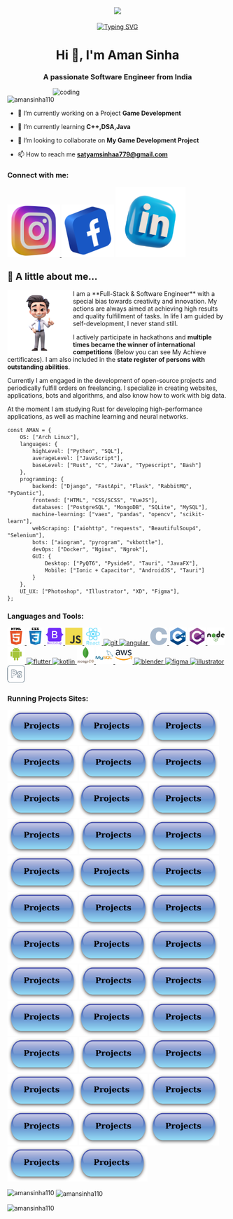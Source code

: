 <div align="center">
    <img src="https://github.com/Amansinha110/Amansinha110/blob/master/profile2.jpg">    
    <br/>
    <br/>
    <a href="https://git.io/typing-svg"><img src="https://readme-typing-svg.demolab.com?font=Itim&size=40&duration=2000&pause=3000&color=E0DFF1&center=true&repeat=false&width=700&height=60&lines=Greetings%2C+wonder!+I'm+AMANSINHA!" alt="Typing SVG" /></a>
</div>
<h1 align="center">Hi 👋, I'm Aman Sinha</h1>
<h3 align="center">A passionate Software Engineer from India</h3>

<img align="right" alt="coding" width="400" src="https://cdn.dribbble.com/users/2131993/screenshots/4948736/thoughtworks-gif_dribbble.gif">

<p align="left"> <img src="https://komarev.com/ghpvc/?username=amansinha110&label=Profile%20views&color=0e75b6&style=flat" alt="amansinha110" /> </p>

- 🔭 I’m currently working on a Project **Game Development**

- 🌱 I’m currently learning **C++,DSA,Java**

- 👯 I’m looking to collaborate on **My Game Development Project**

- 📫 How to reach me **satyamsinhaa779@gmail.com**
<div>
<h3 align="left">Connect with me:</h3>
<p align="left">
<a href="https://instagram.com/satyamsinha110" target="blank"><img src="https://github.com/Amansinha110/Amansinha110/blob/master/insta.webp" alt="satyamsinha110" height="120" width="120" /> </a>
<a href="https://www.facebook.com/share/15jucCQVnk/" target="blank"><img src="https://github.com/Amansinha110/Amansinha110/blob/master/fb.png" alt="satyamsinha110" height="120" width="120" /></a>
<a href="https://www.linkedin.com/in/aman-kumar-035720211" target="blank"><img src="https://github.com/Amansinha110/Amansinha110/blob/master/link.webp" height="160" width="160" /></a>
</p>
</div>

## 👻 A little about me...  
<img src = "https://github.com/Amansinha110/Amansinha110/blob/master/portfoilo1.png" align="left" height="150" width="150">
I am a **Full-Stack & Software Engineer** with a special bias towards creativity and innovation. My actions are always aimed at achieving high results and quality fulfillment of tasks. In life I am guided by self-development, I never stand still.

I actively participate in hackathons and **multiple times became the winner of international competitions** (Below you can see My Achieve certificates). 
I am also included in the **state register of persons with outstanding abilities**.

Currently I am engaged in the development of open-source projects and periodically fulfill orders on freelancing. I specialize in creating websites, applications, bots and algorithms, and also know how to work with big data. 

At the moment I am studying Rust for developing high-performance applications, as well as machine learning and neural networks.

```Code
const AMAN = {
    OS: ["Arch Linux"],
    languages: {
        highLevel: ["Python", "SQL"],
        averageLevel: ["JavaScript"],
        baseLevel: ["Rust", "C", "Java", "Typescript", "Bash"]
    },
    programming: {
        backend: ["Django", "FastApi", "Flask", "RabbitMQ", "PyDantic"],
        frontend: ["HTML", "CSS/SCSS", "VueJS"],
        databases: ["PostgreSQL", "MongoDB", "SQLite", "MySQL"],
        machine-learning: ["vaex", "pandas", "opencv", "scikit-learn"],
        webScraping: ["aiohttp", "requests", "BeautifulSoup4", "Selenium"],
        bots: ["aiogram", "pyrogram", "vkbottle"],
        devOps: ["Docker", "Nginx", "Ngrok"],
        GUI: {
            Desktop: ["PyQT6", "Pyside6", "Tauri", "JavaFX"],
            Mobile: ["Ionic + Capacitor", "AndroidJS", "Tauri"]
        }
    },
    UI_UX: ["Photoshop", "Illustrator", "XD", "Figma"],
};
```

<h3 align="left">Languages and Tools:</h3> 
<p align="left"> <a href="https://www.w3.org/html/" target="_blank" rel="noreferrer"> <img src="https://raw.githubusercontent.com/devicons/devicon/master/icons/html5/html5-original-wordmark.svg" alt="html5" width="40" height="40"/> </a> <a href="https://www.w3schools.com/css/" target="_blank" rel="noreferrer"> <img src="https://raw.githubusercontent.com/devicons/devicon/master/icons/css3/css3-original-wordmark.svg" alt="css3" width="40" height="40"/> </a> <a href="https://getbootstrap.com" target="_blank" rel="noreferrer"> <img src="https://raw.githubusercontent.com/devicons/devicon/master/icons/bootstrap/bootstrap-plain-wordmark.svg" alt="bootstrap" width="40" height="40"/> </a> <a href="https://developer.mozilla.org/en-US/docs/Web/JavaScript" target="_blank" rel="noreferrer"> <img src="https://raw.githubusercontent.com/devicons/devicon/master/icons/javascript/javascript-original.svg" alt="javascript" width="40" height="40"/> </a> <a href="https://reactjs.org/" target="_blank" rel="noreferrer"> <img src="https://raw.githubusercontent.com/devicons/devicon/master/icons/react/react-original-wordmark.svg" alt="react" width="40" height="40"/> </a> <a href="https://git-scm.com/" target="_blank" rel="noreferrer"> <img src="https://www.vectorlogo.zone/logos/git-scm/git-scm-icon.svg" alt="git" width="40" height="40"/> </a> <a href="https://angular.io" target="_blank" rel="noreferrer"> <img src="https://angular.io/assets/images/logos/angular/angular.svg" alt="angular" width="40" height="40"/> </a> <a href="https://www.cprogramming.com/" target="_blank" rel="noreferrer"> <img src="https://raw.githubusercontent.com/devicons/devicon/master/icons/c/c-original.svg" alt="c" width="40" height="40"/> </a> <a href="https://www.w3schools.com/cpp/" target="_blank" rel="noreferrer"> <img src="https://raw.githubusercontent.com/devicons/devicon/master/icons/cplusplus/cplusplus-original.svg" alt="cplusplus" width="40" height="40"/> </a> <a href="https://www.w3schools.com/cs/" target="_blank" rel="noreferrer"> <img src="https://raw.githubusercontent.com/devicons/devicon/master/icons/csharp/csharp-original.svg" alt="csharp" width="40" height="40"/> </a> <a href="https://nodejs.org" target="_blank" rel="noreferrer"> <img src="https://raw.githubusercontent.com/devicons/devicon/master/icons/nodejs/nodejs-original-wordmark.svg" alt="nodejs" width="40" height="40"/> </a> <a href="https://developer.android.com" target="_blank" rel="noreferrer"> <img src="https://raw.githubusercontent.com/devicons/devicon/master/icons/android/android-original-wordmark.svg" alt="android" width="40" height="40"/> </a> <a href="https://flutter.dev" target="_blank" rel="noreferrer"> <img src="https://www.vectorlogo.zone/logos/flutterio/flutterio-icon.svg" alt="flutter" width="40" height="40"/> </a> <a href="https://kotlinlang.org" target="_blank" rel="noreferrer"> <img src="https://www.vectorlogo.zone/logos/kotlinlang/kotlinlang-icon.svg" alt="kotlin" width="40" height="40"/> </a> <a href="https://www.mongodb.com/" target="_blank" rel="noreferrer"> <img src="https://raw.githubusercontent.com/devicons/devicon/master/icons/mongodb/mongodb-original-wordmark.svg" alt="mongodb" width="40" height="40"/> </a> <a href="https://www.mysql.com/" target="_blank" rel="noreferrer"> <img src="https://raw.githubusercontent.com/devicons/devicon/master/icons/mysql/mysql-original-wordmark.svg" alt="mysql" width="40" height="40"/> </a> <a href="https://aws.amazon.com" target="_blank" rel="noreferrer"> <img src="https://raw.githubusercontent.com/devicons/devicon/master/icons/amazonwebservices/amazonwebservices-original-wordmark.svg" alt="aws" width="40" height="40"/> </a> </a> <a href="https://www.blender.org/" target="_blank" rel="noreferrer"> <img src="https://download.blender.org/branding/community/blender_community_badge_white.svg" alt="blender" width="40" height="40"/> </a> <a href="https://www.figma.com/" target="_blank" rel="noreferrer"> <img src="https://www.vectorlogo.zone/logos/figma/figma-icon.svg" alt="figma" width="40" height="40"/>  </a> <a href="https://www.adobe.com/in/products/illustrator.html" target="_blank" rel="noreferrer"> <img src="https://www.vectorlogo.zone/logos/adobe_illustrator/adobe_illustrator-icon.svg" alt="illustrator" width="40" height="40"/> </a><a href="https://www.photoshop.com/en" target="_blank" rel="noreferrer"> <img src="https://raw.githubusercontent.com/devicons/devicon/master/icons/photoshop/photoshop-line.svg" alt="photoshop" width="40" height="40"/> </a></p>

<h3 align="left">Running Projects Sites:</h3> 
<div>
    <a href="https://amansinha110.github.io/My-First-Travelling-Website/"><img src ="https://github.com/Amansinha110/Amansinha110/blob/master/prr.png"height="80" width="160"></a><a href="https://amansinha110.github.io/My-Personal-Portfolio/#"><img src ="https://github.com/Amansinha110/Amansinha110/blob/master/prr.png"height="80" width="160"></a>
    <a href="https://satyamsinhaa779.wixsite.com/my-site"><img src ="https://github.com/Amansinha110/Amansinha110/blob/master/prr.png"height="80" width="160"></a><a href="https://67c1694e85a9f.site123.me/"><img src ="https://github.com/Amansinha110/Amansinha110/blob/master/prr.png"height="80" width="160"></a>
    <a href="http://67cb3994f1338.site123.me/"><img src ="https://github.com/Amansinha110/Amansinha110/blob/master/prr.png"height="80" width="160"></a><a href="https://satyamsinhaa779.wixsite.com/website"><img src ="https://github.com/Amansinha110/Amansinha110/blob/master/prr.png"height="80" width="160"></a>
    <a href="https://amansinha110.github.io/My-Flexbox-Food-Website/"><img src ="https://github.com/Amansinha110/Amansinha110/blob/master/prr.png"height="80" width="160"></a><a href=""><img src ="https://github.com/Amansinha110/Amansinha110/blob/master/prr.png"height="80" width="160"></a>
    <a href=""><img src ="https://github.com/Amansinha110/Amansinha110/blob/master/prr.png"height="80" width="160"></a><a href=""><img src ="https://github.com/Amansinha110/Amansinha110/blob/master/prr.png"height="80" width="160"></a>
    <a href=""><img src ="https://github.com/Amansinha110/Amansinha110/blob/master/prr.png"height="80" width="160"></a><a href=""><img src ="https://github.com/Amansinha110/Amansinha110/blob/master/prr.png"height="80" width="160"></a>
    <a href=""><img src ="https://github.com/Amansinha110/Amansinha110/blob/master/prr.png"height="80" width="160"></a><a href=""><img src ="https://github.com/Amansinha110/Amansinha110/blob/master/prr.png"height="80" width="160"></a>
    <a href=""><img src ="https://github.com/Amansinha110/Amansinha110/blob/master/prr.png"height="80" width="160"></a><a href=""><img src ="https://github.com/Amansinha110/Amansinha110/blob/master/prr.png"height="80" width="160"></a>
    <a href=""><img src ="https://github.com/Amansinha110/Amansinha110/blob/master/prr.png"height="80" width="160"></a><a href=""><img src ="https://github.com/Amansinha110/Amansinha110/blob/master/prr.png"height="80" width="160"></a>
    <a href=""><img src ="https://github.com/Amansinha110/Amansinha110/blob/master/prr.png"height="80" width="160"></a><a href=""><img src ="https://github.com/Amansinha110/Amansinha110/blob/master/prr.png"height="80" width="160"></a>
    <a href=""><img src ="https://github.com/Amansinha110/Amansinha110/blob/master/prr.png"height="80" width="160"></a><a href=""><img src ="https://github.com/Amansinha110/Amansinha110/blob/master/prr.png"height="80" width="160"></a>
    <a href=""><img src ="https://github.com/Amansinha110/Amansinha110/blob/master/prr.png"height="80" width="160"></a><a href=""><img src ="https://github.com/Amansinha110/Amansinha110/blob/master/prr.png"height="80" width="160"></a>
    <a href=""><img src ="https://github.com/Amansinha110/Amansinha110/blob/master/prr.png"height="80" width="160"></a><a href=""><img src ="https://github.com/Amansinha110/Amansinha110/blob/master/prr.png"height="80" width="160"></a>
    <a href=""><img src ="https://github.com/Amansinha110/Amansinha110/blob/master/prr.png"height="80" width="160"></a><a href=""><img src ="https://github.com/Amansinha110/Amansinha110/blob/master/prr.png"height="80" width="160"></a>
    <a href=""><img src ="https://github.com/Amansinha110/Amansinha110/blob/master/prr.png"height="80" width="160"></a><a href=""><img src ="https://github.com/Amansinha110/Amansinha110/blob/master/prr.png"height="80" width="160"></a>
    <a href=""><img src ="https://github.com/Amansinha110/Amansinha110/blob/master/prr.png"height="80" width="160"></a><a href=""><img src ="https://github.com/Amansinha110/Amansinha110/blob/master/prr.png"height="80" width="160"></a>
    <a href=""><img src ="https://github.com/Amansinha110/Amansinha110/blob/master/prr.png"height="80" width="160"></a><a href=""><img src ="https://github.com/Amansinha110/Amansinha110/blob/master/prr.png"height="80" width="160"></a>
    <a href=""><img src ="https://github.com/Amansinha110/Amansinha110/blob/master/prr.png"height="80" width="160"></a><a href=""><img src ="https://github.com/Amansinha110/Amansinha110/blob/master/prr.png"height="80" width="160"></a>
    <a href=""><img src ="https://github.com/Amansinha110/Amansinha110/blob/master/prr.png"height="80" width="160"></a><a href=""><img src ="https://github.com/Amansinha110/Amansinha110/blob/master/prr.png"height="80" width="160"></a>
</div>

<p><img align="left" src="https://github-readme-stats.vercel.app/api/top-langs?username=amansinha110&show_icons=true&locale=en&layout=compact" alt="amansinha110" /></p>

<p>&nbsp;<img align="center" src="https://github-readme-stats.vercel.app/api?username=amansinha110&show_icons=true&locale=en" alt="amansinha110" /></p>

<p><img align="center" src="https://github-readme-streak-stats.herokuapp.com/?user=amansinha110&" alt="amansinha110" /></p>


